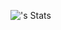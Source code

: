 ![<h4ppyb3rry>'s Stats](https://github-readme-stats.vercel.app/api?username=<h4ppyb3rry>&theme=vue-dark&show_icons=true&hide_border=true&count_private=true)

<!--
**h4ppyb3rry/h4ppyb3rry** is a ✨ _special_ ✨ repository because its `README.md` (this file) appears on your GitHub profile.

Here are some ideas to get you started:

- 🔭 I’m currently working on ...
- 🌱 I’m currently learning ...
- 👯 I’m looking to collaborate on ...
- 🤔 I’m looking for help with ...
- 💬 Ask me about ...
- 📫 How to reach me: ...
- 😄 Pronouns: ...
- ⚡ Fun fact: ...
-->

